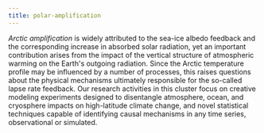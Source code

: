 ```yaml
---
title: polar-amplification 
---
```


<!-- A 75-100 word paragraph describing the motivation behind these projects -->

*Arctic amplification* is widely attributed to the sea-ice albedo feedback and the corresponding increase in absorbed solar radiation, yet an important contribution arises from the impact of the vertical structure of atmospheric warming on the Earth's outgoing radiation. Since the Arctic temperature profile may be influenced by a number of processes, this raises questions about the physical mechanisms ultimately responsible for the so-called lapse rate feedback. Our research activities in this cluster focus on creative modeling experiments designed to disentangle atmosphere, ocean, and cryosphere impacts on high-latitude climate change, and novel statistical techniques capable of identifying causal mechanisms in any time series, observational or simulated.
